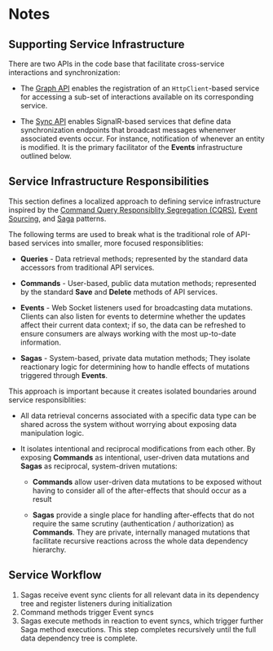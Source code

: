 # Notes

## Supporting Service Infrastructure

There are two APIs in the code base that facilitate cross-service interactions and synchronization:

* The [Graph API](./services/common/Distributed.Core/Graph/) enables the registration of an `HttpClient`-based service for accessing a sub-set of interactions available on its corresponding service.

* The [Sync API](./services/common/Distributed.Core/Sync/) enables SignalR-based services that define data synchronization endpoints that broadcast messages whenenver associated events occur. For instance, notification of whenever an entity is modified. It is the primary facilitator of the **Events** infrastructure outlined below.

## Service Infrastructure Responsibilities

This section defines a localized approach to defining service infrastructure inspired by the [Command Query Responsiblity Segregation (CQRS)](https://docs.aws.amazon.com/prescriptive-guidance/latest/modernization-data-persistence/cqrs-pattern.html), [Event Sourcing](https://docs.aws.amazon.com/prescriptive-guidance/latest/modernization-data-persistence/service-per-team.html), and [Saga](https://docs.aws.amazon.com/prescriptive-guidance/latest/modernization-data-persistence/saga-pattern.html) patterns.

The following terms are used to break what is the traditional role of API-based services into smaller, more focused responsiblities:

* **Queries** - Data retrieval methods; represented by the standard data accessors from traditional API services.

* **Commands** - User-based, public data mutation methods; represented by the standard **Save** and **Delete** methods of API services.

* **Events** - Web Socket listeners used for broadcasting data mutations. Clients can also listen for events to determine whether the updates affect their current data context; if so, the data can be refreshed to ensure consumers are always working with the most up-to-date information.

* **Sagas** - System-based, private data mutation methods; They isolate reactionary logic for determining how to handle effects of mutations triggered through **Events**.

This approach is important because it creates isolated boundaries around service responsiblities:
* All data retrieval concerns associated with a specific data type can be shared across the system without worrying about exposing data manipulation logic.

*  It isolates intentional and reciprocal modifications from each other. By exposing **Commands** as intentional, user-driven data mutations and **Sagas** as reciprocal, system-driven mutations:

    * **Commands** allow user-driven data mutations to be exposed without having to consider all of the after-effects that should occur as a result

    * **Sagas** provide a single place for handling after-effects that do not require the same scrutiny (authentication / authorization) as **Commands**. They are private, internally managed mutations that facilitate recursive reactions across the whole data dependency hierarchy.

## Service Workflow

1. Sagas receive event sync clients for all relevant data in its dependency tree and register listeners during initialization
2. Command methods trigger Event syncs
3. Sagas execute methods in reaction to event syncs, which trigger further Saga method executions. This step completes recursively until the full data dependency tree is complete.